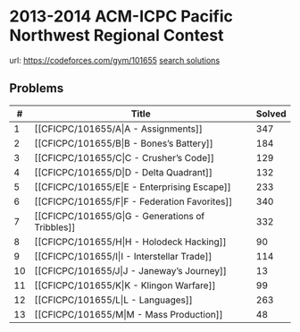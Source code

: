 # 2013-2014 ACM-ICPC Pacific Northwest Regional Contest

url: https://codeforces.com/gym/101655
[search solutions](https://www.google.com/search?q=Solution+OR+題解+2013-2014+ACM-ICPC+Pacific+Northwest+Regional+Contest)

## Problems

| # | Title | Solved |
| --- | --- | --- |
|1|[[CFICPC/101655/A\|A - Assignments]]|347|
|2|[[CFICPC/101655/B\|B - Bones’s Battery]]|184|
|3|[[CFICPC/101655/C\|C - Crusher’s Code]]|129|
|4|[[CFICPC/101655/D\|D - Delta Quadrant]]|132|
|5|[[CFICPC/101655/E\|E - Enterprising Escape]]|233|
|6|[[CFICPC/101655/F\|F - Federation Favorites]]|340|
|7|[[CFICPC/101655/G\|G - Generations of Tribbles]]|332|
|8|[[CFICPC/101655/H\|H - Holodeck Hacking]]|90|
|9|[[CFICPC/101655/I\|I - Interstellar Trade]]|114|
|10|[[CFICPC/101655/J\|J - Janeway’s Journey]]|13|
|11|[[CFICPC/101655/K\|K - Klingon Warfare]]|99|
|12|[[CFICPC/101655/L\|L - Languages]]|263|
|13|[[CFICPC/101655/M\|M - Mass Production]]|48|

